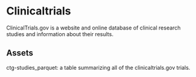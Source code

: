 # Clinicaltrials

ClinicalTrials.gov is a website and online database of clinical research studies and information about their results.

## Assets
ctg-studies_parquet: a table summarizing all of the clinicaltrials.gov trials. 
